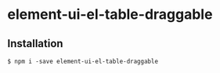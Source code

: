 # element-ui-el-table-draggable

## Installation

```
$ npm i -save element-ui-el-table-draggable
```